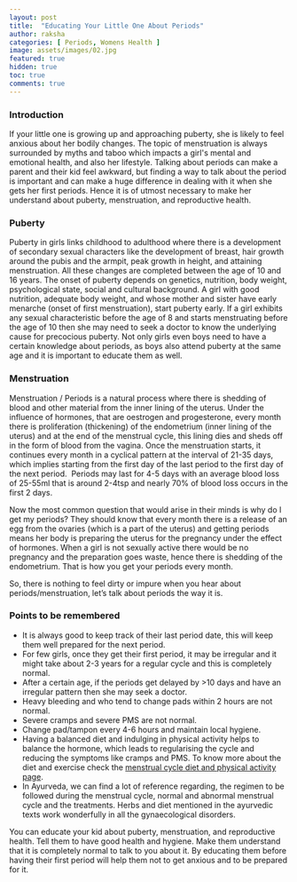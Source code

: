 ```yaml
---
layout: post
title:  "Educating Your Little One About Periods"
author: raksha
categories: [ Periods, Womens Health ]
image: assets/images/02.jpg
featured: true
hidden: true
toc: true
comments: true
---
```

### Introduction 
If your little one is growing up and approaching puberty, she is likely to feel anxious about her bodily changes. The topic of menstruation is always surrounded by myths and taboo which impacts a girl's mental and emotional health, and also her lifestyle. Talking about periods can make a parent and their kid feel awkward, but finding a way to talk about the period is important and can make a huge difference in dealing with it when she gets her first periods. Hence it is of utmost necessary to make her understand about puberty, menstruation, and reproductive health.

### Puberty
Puberty in girls links childhood to adulthood where there is a development of secondary sexual characters like the development of breast, hair growth around the pubis and the armpit, peak growth in height, and attaining menstruation. All these changes are completed between the age of 10 and 16 years. The onset of puberty depends on genetics, nutrition, body weight, psychological state, social and cultural background. A girl with good nutrition, adequate body weight, and whose mother and sister have early menarche (onset of first menstruation), start puberty early. If a girl exhibits any sexual characteristic before the age of 8 and starts menstruating before the age of 10 then she may need to seek a doctor to know the underlying cause for precocious puberty. Not only girls even boys need to have a certain knowledge about periods, as boys also attend puberty at the same age and it is important to educate them as well.

### Menstruation
Menstruation / Periods is a natural process where there is shedding of blood and other material from the inner lining of the uterus. Under the influence of hormones, that are oestrogen and progesterone, every month there is proliferation (thickening) of the endometrium (inner lining of the uterus) and at the end of the menstrual cycle, this lining dies and sheds off in the form of blood from the vagina. Once the menstruation starts, it continues every month in a cyclical pattern at the interval of 21-35 days, which implies starting from the first day of the last period to the first day of the next period.  Periods may last for 4-5 days with an average blood loss of 25-55ml that is around 2-4tsp and nearly 70% of blood loss occurs in the first 2 days.

Now the most common question that would arise in their minds is why do I get my periods? They should know that every month there is a release of an egg from the ovaries (which is a part of the uterus) and getting periods means her body is preparing the uterus for the pregnancy under the effect of hormones. When a girl is not sexually active there would be no pregnancy and the preparation goes waste, hence there is shedding of the endometrium. That is how you get your periods every month.

So, there is nothing to feel dirty or impure when you hear about periods/menstruation, let’s talk about periods the way it is.

### Points to be remembered
+ It is always good to keep track of their last period date, this will keep them well prepared for the next period. 
+ For few girls, once they get their first period, it may be irregular and it might take about 2-3 years for a regular cycle and this is completely normal. 
+ After a certain age, if the periods get delayed by >10 days and have an irregular pattern then she may seek a doctor.
+ Heavy bleeding and who tend to change pads within 2 hours are not normal.
+ Severe cramps and severe PMS are not normal.
+ Change pad/tampon every 4-6 hours and maintain local hygiene. 
+ Having a balanced diet and indulging in physical activity helps to balance the hormone, which leads to regularising the cycle and reducing the symptoms like cramps and PMS. To know more about the diet and exercise check the [menstrual cycle diet and physical activity page](/what-to-eat-and-what-to-avoid-during-menstrual-cycle). 
+ In Ayurveda, we can find a lot of reference regarding, the regimen to be followed during the menstrual cycle, normal and abnormal menstrual cycle and the treatments. Herbs and diet mentioned in the ayurvedic texts work wonderfully in all the gynaecological disorders.

You can educate your kid about puberty, menstruation, and reproductive health. Tell them to have good health and hygiene. Make them understand that it is completely normal to talk to you about it. By educating them before having their first period will help them not to get anxious and to be prepared for it.